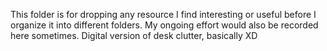 This folder is for dropping any resource I find interesting or useful before I organize it into different folders. My ongoing effort would also be recorded here sometimes. Digital version of desk clutter, basically XD
